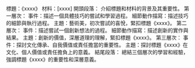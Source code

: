標題：《xxxx》 材料：[xxxx] 開頭段落： 介紹標題和材料的背景及其重要性。 第一層次： 事件：描述一個具體技巧的嘗試和學習過程。 細節動作描寫：描述技巧的細節與執行過程。 主題：藝術美，初次嘗試的喜悅，緊扣標題《xxxx》。 第二層次： 事件：描述嘗試一個創新想法的過程。 細節動作描寫：描述創新的實作與結果。 主題：創新的價值，深層道理的理解，緊扣標題《xxxx》。 第三層次： 事件：探討文化傳承、自我價值或責任擔當的重要性。 主題：探討標題《xxxx》在文化、個人價值或責任擔負上的意義。 結尾段落： 總結三個層次的學習和經驗，強調標題《xxxx》的重要性和深層意義。
